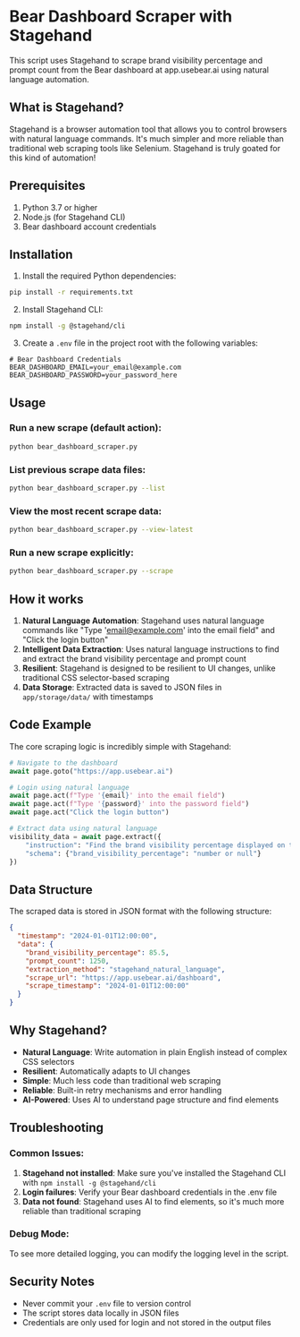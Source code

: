 # Bear Dashboard Scraper with Stagehand

This script uses Stagehand to scrape brand visibility percentage and prompt count from the Bear dashboard at app.usebear.ai using natural language automation.

## What is Stagehand?

Stagehand is a browser automation tool that allows you to control browsers with natural language commands. It's much simpler and more reliable than traditional web scraping tools like Selenium. Stagehand is truly goated for this kind of automation!

## Prerequisites

1. Python 3.7 or higher
2. Node.js (for Stagehand CLI)
3. Bear dashboard account credentials

## Installation

1. Install the required Python dependencies:
```bash
pip install -r requirements.txt
```

2. Install Stagehand CLI:
```bash
npm install -g @stagehand/cli
```

3. Create a `.env` file in the project root with the following variables:
```env
# Bear Dashboard Credentials
BEAR_DASHBOARD_EMAIL=your_email@example.com
BEAR_DASHBOARD_PASSWORD=your_password_here
```

## Usage

### Run a new scrape (default action):
```bash
python bear_dashboard_scraper.py
```

### List previous scrape data files:
```bash
python bear_dashboard_scraper.py --list
```

### View the most recent scrape data:
```bash
python bear_dashboard_scraper.py --view-latest
```

### Run a new scrape explicitly:
```bash
python bear_dashboard_scraper.py --scrape
```

## How it works

1. **Natural Language Automation**: Stagehand uses natural language commands like "Type 'email@example.com' into the email field" and "Click the login button"
2. **Intelligent Data Extraction**: Uses natural language instructions to find and extract the brand visibility percentage and prompt count
3. **Resilient**: Stagehand is designed to be resilient to UI changes, unlike traditional CSS selector-based scraping
4. **Data Storage**: Extracted data is saved to JSON files in `app/storage/data/` with timestamps

## Code Example

The core scraping logic is incredibly simple with Stagehand:

```python
# Navigate to the dashboard
await page.goto("https://app.usebear.ai")

# Login using natural language
await page.act(f"Type '{email}' into the email field")
await page.act(f"Type '{password}' into the password field")
await page.act("Click the login button")

# Extract data using natural language
visibility_data = await page.extract({
    "instruction": "Find the brand visibility percentage displayed on this page",
    "schema": {"brand_visibility_percentage": "number or null"}
})
```

## Data Structure

The scraped data is stored in JSON format with the following structure:
```json
{
  "timestamp": "2024-01-01T12:00:00",
  "data": {
    "brand_visibility_percentage": 85.5,
    "prompt_count": 1250,
    "extraction_method": "stagehand_natural_language",
    "scrape_url": "https://app.usebear.ai/dashboard",
    "scrape_timestamp": "2024-01-01T12:00:00"
  }
}
```

## Why Stagehand?

- **Natural Language**: Write automation in plain English instead of complex CSS selectors
- **Resilient**: Automatically adapts to UI changes
- **Simple**: Much less code than traditional web scraping
- **Reliable**: Built-in retry mechanisms and error handling
- **AI-Powered**: Uses AI to understand page structure and find elements

## Troubleshooting

### Common Issues:

1. **Stagehand not installed**: Make sure you've installed the Stagehand CLI with `npm install -g @stagehand/cli`
2. **Login failures**: Verify your Bear dashboard credentials in the .env file
3. **Data not found**: Stagehand uses AI to find elements, so it's much more reliable than traditional scraping

### Debug Mode:
To see more detailed logging, you can modify the logging level in the script.

## Security Notes

- Never commit your `.env` file to version control
- The script stores data locally in JSON files
- Credentials are only used for login and not stored in the output files 